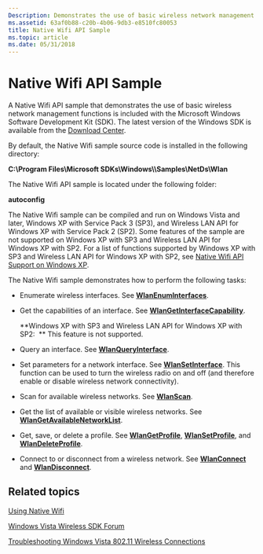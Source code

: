 ```yaml
---
Description: Demonstrates the use of basic wireless network management functions.
ms.assetid: 63af0b88-c20b-4b06-9db3-e8510fc80053
title: Native Wifi API Sample
ms.topic: article
ms.date: 05/31/2018
---
```


# Native Wifi API Sample

A Native Wifi API sample that demonstrates the use of basic wireless network management functions is included with the Microsoft Windows Software Development Kit (SDK). The latest version of the Windows SDK is available from the [Download Center](https://developer.microsoft.com/windows/downloads).

By default, the Native Wifi sample source code is installed in the following directory:

**C:\\Program Files\\Microsoft SDKs\\Windows\\<version number>\\Samples\\NetDs\\Wlan**

The Native Wifi API sample is located under the following folder:

**autoconfig**

The Native Wifi sample can be compiled and run on Windows Vista and later, Windows XP with Service Pack 3 (SP3), and Wireless LAN API for Windows XP with Service Pack 2 (SP2). Some features of the sample are not supported on Windows XP with SP3 and Wireless LAN API for Windows XP with SP2. For a list of functions supported by Windows XP with SP3 and Wireless LAN API for Windows XP with SP2, see [Native Wifi API Support on Windows XP](about-wireless-lan-api-for-windows-xp-service-pack-2.md).

The Native Wifi sample demonstrates how to perform the following tasks:

-   Enumerate wireless interfaces. See [**WlanEnumInterfaces**](/windows/desktop/api/wlanapi/nf-wlanapi-wlanenuminterfaces).
-   Get the capabilities of an interface. See [**WlanGetInterfaceCapability**](/windows/desktop/api/wlanapi/nf-wlanapi-wlangetinterfacecapability).

    **Windows XP with SP3 and Wireless LAN API for Windows XP with SP2:  ** This feature is not supported.

-   Query an interface. See [**WlanQueryInterface**](/windows/desktop/api/Wlanapi/nf-wlanapi-wlanqueryinterface).
-   Set parameters for a network interface. See [**WlanSetInterface**](/windows/desktop/api/Wlanapi/nf-wlanapi-wlansetinterface). This function can be used to turn the wireless radio on and off (and therefore enable or disable wireless network connectivity).
-   Scan for available wireless networks. See [**WlanScan**](/windows/desktop/api/wlanapi/nf-wlanapi-wlanscan).
-   Get the list of available or visible wireless networks. See [**WlanGetAvailableNetworkList**](/windows/desktop/api/wlanapi/nf-wlanapi-wlangetavailablenetworklist).
-   Get, save, or delete a profile. See [**WlanGetProfile**](/windows/desktop/api/wlanapi/nf-wlanapi-wlangetprofile), [**WlanSetProfile**](/windows/desktop/api/wlanapi/nf-wlanapi-wlansetprofile), and [**WlanDeleteProfile**](/windows/desktop/api/wlanapi/nf-wlanapi-wlandeleteprofile).
-   Connect to or disconnect from a wireless network. See [**WlanConnect**](/windows/desktop/api/wlanapi/nf-wlanapi-wlanconnect) and [**WlanDisconnect**](/windows/desktop/api/wlanapi/nf-wlanapi-wlandisconnect).

## Related topics

<dl> <dt>

[Using Native Wifi](using-native-wifi.md)
</dt> <dt>

[Windows Vista Wireless SDK Forum](https://social.msdn.microsoft.com/Forums/en-US/b6bbd8f0-a921-480f-9b4b-845336462bc0/welcome-to-the-windows-vista-wireless-sdk-forum)
</dt> <dt>

[Troubleshooting Windows Vista 802.11 Wireless Connections](https://technet.microsoft.com/library/3ed3d027-5ae8-4cb0-ade5-0a7c446cd4f7)
</dt> </dl>

 

 



